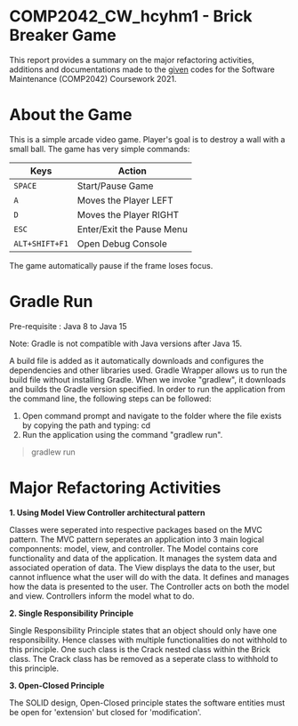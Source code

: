 # COMP2042_CW_hcyhm1 - Brick Breaker Game
This report provides a summary on the major refactoring activities, additions and documentations made to the [given](https://github.com/FilippoRanza/Brick_Destroy) codes for the Software Maintenance (COMP2042) Coursework 2021.
# About the Game
This is a simple arcade video game. Player's goal is to destroy a wall with a small ball. The game has very simple commands: 

|     Keys      |     Action    |
| ------------- | ------------- |
|`SPACE`|Start/Pause Game|
|`A`|Moves the Player LEFT|
|`D`|Moves the Player RIGHT|
|`ESC`|Enter/Exit the Pause Menu|
|`ALT+SHIFT+F1`|Open Debug Console|
 

The game automatically pause if the frame loses focus.
# Gradle Run

Pre-requisite : Java 8 to Java 15

Note: Gradle is not compatible with Java versions after Java 15.

A build file is added as it automatically downloads and configures the dependencies and other libraries used. Gradle Wrapper allows us to run the build file without installing Gradle. When we invoke "gradlew", it downloads and builds the Gradle version specified. In order to run the application from the command line, the following steps can be followed:

  1. Open command prompt and navigate to the folder where the file exists by copying the path and typing: cd <path>
  2. Run the application using the command "gradlew run".

 > gradlew run


# Major Refactoring Activities
**1. Using Model View Controller architectural pattern**

Classes were seperated into respective packages based on the MVC pattern. The MVC pattern seperates an application into 3 main logical componnents: model, view, and controller.
The Model contains core functionality and data of the application. It manages the system data and associated operation of data.
The View displays the data to the user, but cannot influence what the user will do with the data. It defines and manages how the data is presented to the user.
The Controller acts on both the model and view. Controllers inform the model what to do.


**2. Single Responsibility Principle**
  
  Single Responsibility Principle states that an object should only have one responsibility. Hence classes with multiple functionalities do not withhold to this principle.
  One such class is the Crack nested class within the Brick class. The Crack class has be removed as a seperate class to withhold to this principle.
  

**3. Open-Closed Principle**
  
  The SOLID design, Open-Closed principle states the software entities must be open for 'extension' but closed for 'modification'.
